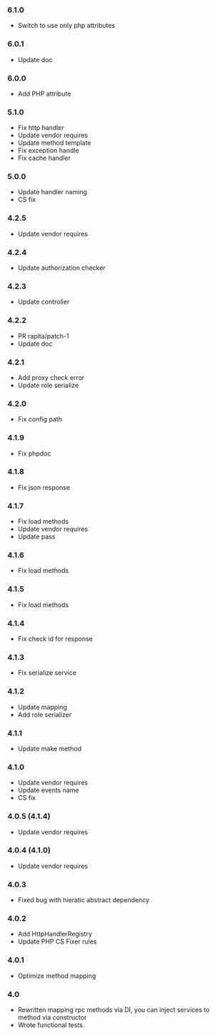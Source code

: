 ### 6.1.0

* Switch to use only php attributes

### 6.0.1

* Update doc

### 6.0.0

* Add PHP attribute

### 5.1.0

* Fix http handler
* Update vendor requires
* Update method template
* Fix exception handle
* Fix cache handler

### 5.0.0

* Update handler naming
* CS fix

### 4.2.5

* Update vendor requires

### 4.2.4

* Update authorization checker

### 4.2.3

* Update controller

### 4.2.2

* PR rapita/patch-1
* Update doc

### 4.2.1

* Add proxy check error
* Update role serialize

### 4.2.0

* Fix config path

### 4.1.9

* Fix phpdoc

### 4.1.8

* Fix json response

### 4.1.7

* Fix load methods
* Update vendor requires
* Update pass

### 4.1.6

* Fix load methods

### 4.1.5

* Fix load methods

### 4.1.4

* Fix check id for response

### 4.1.3

* Fix serialize service

### 4.1.2

* Update mapping
* Add role serializer

### 4.1.1

* Update make method

### 4.1.0

* Update vendor requires
* Update events name
* CS fix

### 4.0.5 (4.1.4)

* Update vendor requires

### 4.0.4 (4.1.0)

* Update vendor requires

### 4.0.3

* Fixed bug with hieratic abstract dependency

### 4.0.2

* Add HttpHandlerRegistry
* Update PHP CS Fixer rules

### 4.0.1

* Optimize method mapping

### 4.0

* Rewritten mapping rpc methods via DI, you can inject services to method via constructor
* Wrote functional tests.
 